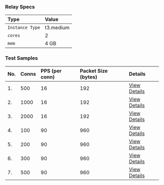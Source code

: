 ### Relay Specs
| Type |    Value             |
| :-------- |:------------------------- |
| `Instance Type` | t3.medium |
| `cores` | 2 |
| `mem` | 4 GB |

### Test Samples
|  No. | Conns   |  PPS (per conn)| Packet Size (bytes) | Details|
| :--- | :------- | :----- | :--------- | :-----  |
|1. | 500 | 16 | 192 | [View Details](u-500-pps-16-p-192-d-300/README.md)
|2. | 1000 | 16 | 192 | [View Details](u-500-pps-16-p-192-d-300/README.md)
|3. | 2000 | 16 | 192 | [View Details](u-500-pps-16-p-192-d-300/README.md)
|4. | 100 | 90 | 960 | [View Details](u-500-pps-16-p-192-d-300/README.md)
|5. | 200 | 90 | 960 | [View Details](u-500-pps-16-p-192-d-300/README.md)
|6. | 300 | 90 | 960 | [View Details](u-500-pps-16-p-192-d-300/README.md)
|7. | 500 | 90 | 960 | [View Details](u-500-pps-16-p-192-d-300/README.md)
